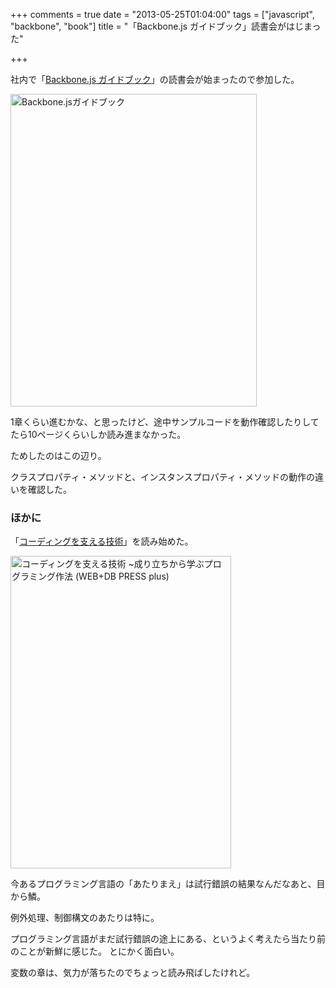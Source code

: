 +++
comments = true
date = "2013-05-25T01:04:00"
tags = ["javascript", "backbone", "book"]
title = "「Backbone.js ガイドブック」読書会がはじまった"

+++

社内で「[Backbone.js ガイドブック](http://booklog.jp/item/1/4899773501)」の読書会が始まったので参加した。

<!--more-->

<a href="http://www.amazon.co.jp/Backbone-js%E3%82%AC%E3%82%A4%E3%83%89%E3%83%96%E3%83%83%E3%82%AF-%E9%AB%98%E6%A9%8B-%E4%BE%91%E4%B9%85/dp/4899773501%3FSubscriptionId%3D0AVSM5SVKRWTFMG7ZR82%26tag%3Dhikarock-22%26linkCode%3Dxm2%26camp%3D2025%26creative%3D165953%26creativeASIN%3D4899773501" target="_blank" title="Backbone.jsガイドブック"><img src="https://images-na.ssl-images-amazon.com/images/I/31tI0WaZukL.jpg" width="394" height="500" alt="Backbone.jsガイドブック" /></a>

1章くらい進むかな、と思ったけど、途中サンプルコードを動作確認したりしてたら10ページくらいしか読み進まなかった。

ためしたのはこの辺り。
<script type="text/javascript" src="https://jsdo.it/blogparts/z9YK/js?width=100%&height=496&view=javascript"></script>

クラスプロパティ・メソッドと、インスタンスプロパティ・メソッドの動作の違いを確認した。

### ほかに

「[コーディングを支える技術](http://booklog.jp/item/1/477415654X)」を読み始めた。

<a href="http://www.amazon.co.jp/%E3%82%B3%E3%83%BC%E3%83%87%E3%82%A3%E3%83%B3%E3%82%B0%E3%82%92%E6%94%AF%E3%81%88%E3%82%8B%E6%8A%80%E8%A1%93-%7E%E6%88%90%E3%82%8A%E7%AB%8B%E3%81%A1%E3%81%8B%E3%82%89%E5%AD%A6%E3%81%B6%E3%83%97%E3%83%AD%E3%82%B0%E3%83%A9%E3%83%9F%E3%83%B3%E3%82%B0%E4%BD%9C%E6%B3%95-WEB-PRESS-plus/dp/477415654X%3FSubscriptionId%3D0AVSM5SVKRWTFMG7ZR82%26tag%3Dhikarock-22%26linkCode%3Dxm2%26camp%3D2025%26creative%3D165953%26creativeASIN%3D477415654X" target="_blank" title="コーディングを支える技術 ~成り立ちから学ぶプログラミング作法 (WEB+DB PRESS plus)"><img src="https://images-na.ssl-images-amazon.com/images/I/51nXP3TKXVL.jpg" width="353" height="500" alt="コーディングを支える技術 ~成り立ちから学ぶプログラミング作法 (WEB+DB PRESS plus)" /></a>

今あるプログラミング言語の「あたりまえ」は試行錯誤の結果なんだなあと、目から鱗。

例外処理、制御構文のあたりは特に。

プログラミング言語がまだ試行錯誤の途上にある、というよく考えたら当たり前のことが新鮮に感じた。
とにかく面白い。

変数の章は、気力が落ちたのでちょっと読み飛ばしたけれど。

